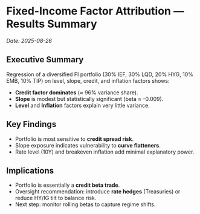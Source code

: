 # Fixed-Income Factor Attribution — Results Summary
_Date: 2025-08-26_

## Executive Summary
Regression of a diversified FI portfolio (30% IEF, 30% LQD, 20% HYG, 10% EMB, 10% TIP) on level, slope, credit, and inflation factors shows:

- **Credit factor dominates** (≈ 96% variance share).
- **Slope** is modest but statistically significant (beta ≈ -0.009).
- **Level** and **Inflation** factors explain very little variance.

## Key Findings
- Portfolio is most sensitive to **credit spread risk**.
- Slope exposure indicates vulnerability to **curve flatteners**.
- Rate level (10Y) and breakeven inflation add minimal explanatory power.

## Implications
- Portfolio is essentially a **credit beta trade**.
- Oversight recommendation: introduce **rate hedges** (Treasuries) or reduce HY/IG tilt to balance risk.
- Next step: monitor rolling betas to capture regime shifts.
